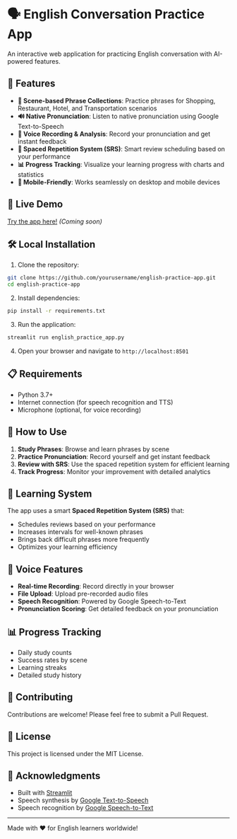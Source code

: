 # 🗣️ English Conversation Practice App

An interactive web application for practicing English conversation with AI-powered features.

## 🌟 Features

- **📖 Scene-based Phrase Collections**: Practice phrases for Shopping, Restaurant, Hotel, and Transportation scenarios
- **🔊 Native Pronunciation**: Listen to native pronunciation using Google Text-to-Speech
- **🎤 Voice Recording & Analysis**: Record your pronunciation and get instant feedback
- **🔄 Spaced Repetition System (SRS)**: Smart review scheduling based on your performance
- **📊 Progress Tracking**: Visualize your learning progress with charts and statistics
- **📱 Mobile-Friendly**: Works seamlessly on desktop and mobile devices

## 🚀 Live Demo

[Try the app here!](https://your-app-url.streamlit.app) _(Coming soon)_

## 🛠️ Local Installation

1. Clone the repository:
```bash
git clone https://github.com/yourusername/english-practice-app.git
cd english-practice-app
```

2. Install dependencies:
```bash
pip install -r requirements.txt
```

3. Run the application:
```bash
streamlit run english_practice_app.py
```

4. Open your browser and navigate to `http://localhost:8501`

## 📋 Requirements

- Python 3.7+
- Internet connection (for speech recognition and TTS)
- Microphone (optional, for voice recording)

## 🎯 How to Use

1. **Study Phrases**: Browse and learn phrases by scene
2. **Practice Pronunciation**: Record yourself and get instant feedback
3. **Review with SRS**: Use the spaced repetition system for efficient learning
4. **Track Progress**: Monitor your improvement with detailed analytics

## 🧠 Learning System

The app uses a smart **Spaced Repetition System (SRS)** that:
- Schedules reviews based on your performance
- Increases intervals for well-known phrases
- Brings back difficult phrases more frequently
- Optimizes your learning efficiency

## 🎤 Voice Features

- **Real-time Recording**: Record directly in your browser
- **File Upload**: Upload pre-recorded audio files
- **Speech Recognition**: Powered by Google Speech-to-Text
- **Pronunciation Scoring**: Get detailed feedback on your pronunciation

## 📊 Progress Tracking

- Daily study counts
- Success rates by scene
- Learning streaks
- Detailed study history

## 🤝 Contributing

Contributions are welcome! Please feel free to submit a Pull Request.

## 📄 License

This project is licensed under the MIT License.

## 🙏 Acknowledgments

- Built with [Streamlit](https://streamlit.io/)
- Speech synthesis by [Google Text-to-Speech](https://cloud.google.com/text-to-speech)
- Speech recognition by [Google Speech-to-Text](https://cloud.google.com/speech-to-text)

---

Made with ❤️ for English learners worldwide!